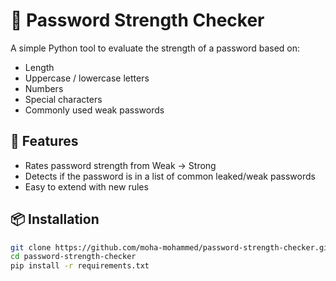 # 🔐 Password Strength Checker

A simple Python tool to evaluate the strength of a password based on:
- Length
- Uppercase / lowercase letters
- Numbers
- Special characters
- Commonly used weak passwords

## 🚀 Features
- Rates password strength from Weak → Strong
- Detects if the password is in a list of common leaked/weak passwords
- Easy to extend with new rules

## 📦 Installation
```bash
git clone https://github.com/moha-mohammed/password-strength-checker.git
cd password-strength-checker
pip install -r requirements.txt
